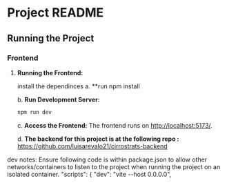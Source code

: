 # Project README

## Running the Project

### Frontend

1. **Running the Frontend:**

   install the dependinces
   a. \*\*run npm install

   b. **Run Development Server:**

   ```bash
   npm run dev
   ```

   c. **Access the Frontend:** The frontend runs on [http://localhost:5173/](http://localhost:5173/).

   d. **The backend for this project is at the following repo :**
   https://github.com/luisarevalo21/cirrostrats-backend



dev notes:
Ensure following code is within package.json to allow other networks/containers to listen to the project when running the project on an isolated container.
  "scripts": {
    "dev": "vite --host 0.0.0.0",